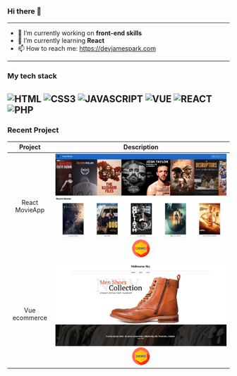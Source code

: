 <!-- prettier-ignore-start -->
### Hi there 👋
---
- 🔭 I’m currently working on **front-end skills**
- 🌱 I’m currently learning **React**
- 📫 How to reach me: https://devjamespark.com
---
### My tech stack
![HTML](https://img.shields.io/badge/HTML5-E34F26?style=for-the-badge&logo=html5&logoColor=white)
![CSS3](https://img.shields.io/badge/CSS3-1572B6?style=for-the-badge&logo=css3&logoColor=white)
![JAVASCRIPT](https://img.shields.io/badge/JavaScript-323330?style=for-the-badge&logo=javascript&logoColor=F7DF1E)
![VUE](https://img.shields.io/badge/Vue.js-35495E?style=for-the-badge&logo=vue.js&logoColor=4FC08D)
![REACT](https://img.shields.io/badge/React-20232A?style=for-the-badge&logo=react&logoColor=61DAFB)
![PHP](https://img.shields.io/badge/PHP-777BB4?style=for-the-badge&logo=php&logoColor=white)
---
### Recent Project
|Project|Description|
|:--:|:--:|
|React MovieApp|![movieapp](movieapp.png)[<img src="demo.png" width="40"/>](https://jamespark89.github.io/react-app-movieapp/)|
|Vue ecommerce|![ecommerce](ecommerce.png)[<img src="demo.png" width="40" margin-left="auto"/>](http://ecommerce.devjamespark.com/)||

<!-- prettier-ignore-end -->
